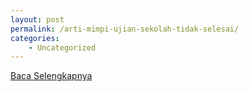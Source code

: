 ```yaml
---
layout: post
permalink: /arti-mimpi-ujian-sekolah-tidak-selesai/
categories:
    - Uncategorized
---
```


[Baca Selengkapnya](/02)